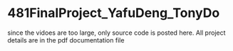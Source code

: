 # 481FinalProject_YafuDeng_TonyDo
since the vidoes are too large, only source code is posted here. 
All project details are in the pdf documentation file
